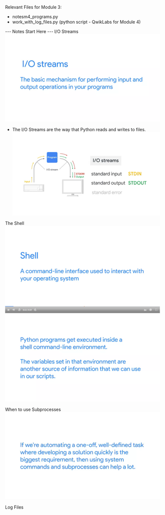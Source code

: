 Relevant Files for Module 3:
- notesm4_programs.py
- work_with_log_files.py (python script - QwikLabs for Module 4)


--- Notes Start Here ---
I/O Streams
![I/O Streams](<pngs/Screenshot (811).png>)
- The I/O Streams are the way that Python reads and writes to files.
![How IO works and the standards](<pngs/Screenshot (815).png>)

The Shell
![Shell - Linux](<pngs/Screenshot (825).png>)
![Shell - Function - Linux](<pngs/Screenshot (827).png>)

When to use Subprocesses
![When to use subprocesses](<pngs/Screenshot (1069).png>)

Log Files